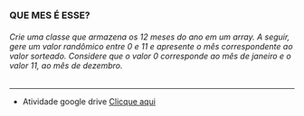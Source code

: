 ### QUE MES É ESSE?

###### Crie uma classe que armazena os 12 meses do ano em um array. A seguir, gere um valor randômico entre 0 e 11 e apresente o mês correspondente ao valor sorteado. Considere que o valor 0 corresponde ao mês de janeiro e o valor 11, ao mês de dezembro.

---

- Atividade google drive [Clicque aqui]('https://docs.google.com/document/d/1xVQax2Zc9iVxPrQaMdtj9rD1uYNkyKECezEtl7Y2Fcg/edit')
